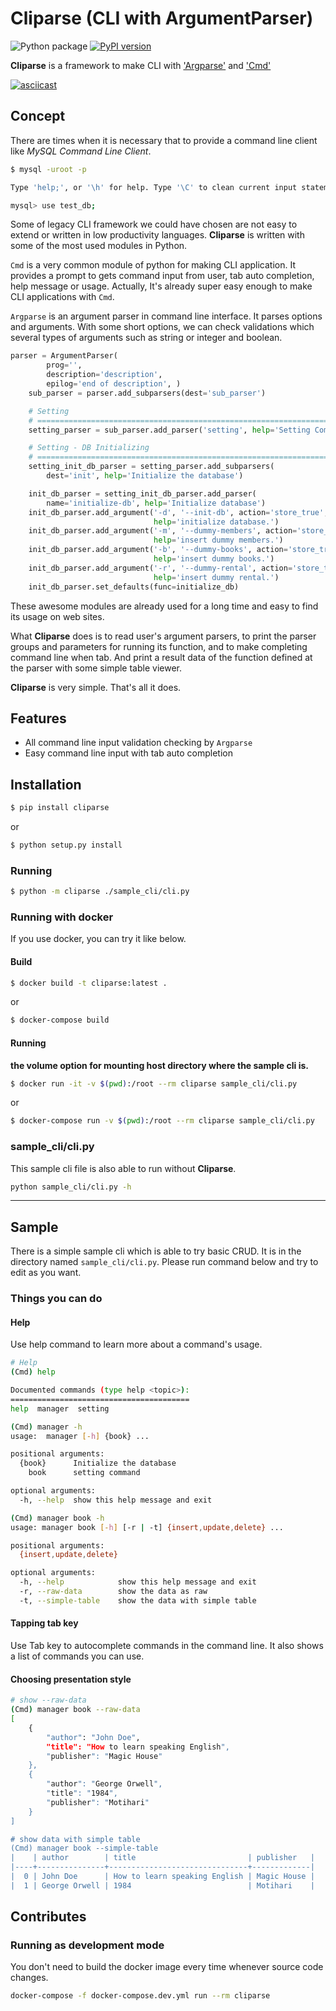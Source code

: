 # Cliparse (CLI with ArgumentParser)

![Python package](https://github.com/RavenKyu/cliparse/workflows/Python%20package/badge.svg?branch=master) [![PyPI version](https://badge.fury.io/py/cliparse.svg)](https://badge.fury.io/py/cliparse)

__Cliparse__ is a framework to make CLI with ['Argparse'](https://docs.python.org/3/howto/argparse.html) and ['Cmd'](https://docs.python.org/3/library/cmd.html)  

[![asciicast](https://asciinema.org/a/J83RPQHIb1mAUG3TGSaplqhy4.svg)](https://asciinema.org/a/J83RPQHIb1mAUG3TGSaplqhy4)

## Concept
There are times when it is necessary that to provide a command line client like _MySQL Command Line Client_.
```bash
$ mysql -uroot -p

Type 'help;', or '\h' for help. Type '\C' to clean current input statement.

mysql> use test_db;
```
Some of legacy CLI framework we could have chosen are not easy to extend or written in low productivity languages. __Cliparse__ is written with some of the most used modules in Python. 

`Cmd` is a very common module of python for making CLI application. It provides a prompt to gets command input from user, tab auto completion, help message or usage. Actually, It's already super easy enough to make CLI applications with `Cmd`.

`Argparse` is an argument parser in command line interface. It parses options and arguments. With some short options, we can check validations which several types of arguments such as string or integer and boolean.
```python
parser = ArgumentParser(
        prog='',
        description='description',
        epilog='end of description', )
    sub_parser = parser.add_subparsers(dest='sub_parser')

    # Setting
    # ==========================================================================
    setting_parser = sub_parser.add_parser('setting', help='Setting Command')

    # Setting - DB Initializing
    # ==========================================================================
    setting_init_db_parser = setting_parser.add_subparsers(
        dest='init', help='Initialize the database')

    init_db_parser = setting_init_db_parser.add_parser(
        name='initialize-db', help='Initialize database')
    init_db_parser.add_argument('-d', '--init-db', action='store_true',
                                help='initialize database.')
    init_db_parser.add_argument('-m', '--dummy-members', action='store_true',
                                help='insert dummy members.')
    init_db_parser.add_argument('-b', '--dummy-books', action='store_true',
                                help='insert dummy books.')
    init_db_parser.add_argument('-r', '--dummy-rental', action='store_true',
                                help='insert dummy rental.')
    init_db_parser.set_defaults(func=initialize_db)
```
These awesome modules are already used for a long time and easy to find its usage on web sites.

What __Cliparse__ does is to read user's argument parsers, to print the parser groups and parameters for running its function, and to make completing command line when tab. And print a result data of the function defined at the parser with some simple table viewer.

__Cliparse__ is very simple. That's all it does.

## Features
* All command line input validation checking by `Argparse`
* Easy command line input with tab auto completion

## Installation 
```bash
$ pip install cliparse
```
or
```bash
$ python setup.py install
```

### Running 
```bash
$ python -m cliparse ./sample_cli/cli.py 
```

### Running with docker
If you use docker, you can try it like below. 
#### Build
```bash
$ docker build -t cliparse:latest .
``` 
or
```bash
$ docker-compose build
```
#### Running
**the volume option for mounting host directory where the sample cli is.** 
```bash
$ docker run -it -v $(pwd):/root --rm cliparse sample_cli/cli.py 
```
or
```bash
$ docker-compose run -v $(pwd):/root --rm cliparse sample_cli/cli.py
```

### sample_cli/cli.py
This sample cli file is also able to run without __Cliparse__. 
```bash
python sample_cli/cli.py -h
```
---
## Sample
There is a simple sample cli which is able to try basic CRUD. It is in the directory named `sample_cli/cli.py`. Please run command below and try to edit as you want.
### Things you can do
#### Help
Use help command to learn more about a command's usage. 
```bash
# Help
(Cmd) help

Documented commands (type help <topic>):
========================================
help  manager  setting
```
```bash
(Cmd) manager -h
usage:  manager [-h] {book} ...

positional arguments:
  {book}      Initialize the database
    book      setting command

optional arguments:
  -h, --help  show this help message and exit
```
```bash
(Cmd) manager book -h
usage: manager book [-h] [-r | -t] {insert,update,delete} ...

positional arguments:
  {insert,update,delete}

optional arguments:
  -h, --help            show this help message and exit
  -r, --raw-data        show the data as raw
  -t, --simple-table    show the data with simple table
```

#### Tapping tab key 
Use Tab key to autocomplete commands in the command line. It also shows a list of commands you can use. 
#### Choosing presentation style 
````bash
# show --raw-data
(Cmd) manager book --raw-data
[
    {
        "author": "John Doe",
        "title": "How to learn speaking English",
        "publisher": "Magic House"
    },
    {
        "author": "George Orwell",
        "title": "1984",
        "publisher": "Motihari"
    }
]

# show data with simple table
(Cmd) manager book --simple-table
|    | author        | title                         | publisher   |
|----+---------------+-------------------------------+-------------|
|  0 | John Doe      | How to learn speaking English | Magic House |
|  1 | George Orwell | 1984                          | Motihari    |
````

## Contributes
### Running as development mode
You don't need to build the docker image every time whenever source code changes. 
```bash
docker-compose -f docker-compose.dev.yml run --rm cliparse
```

